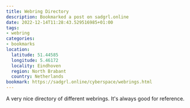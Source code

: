 ```yaml
---
title: Webring Directory
description: Bookmarked a post on sadgrl.online
date: 2022-12-14T11:28:43.529516985+01:00
tags:
- webring
categories:
- bookmarks
location:
  latitude: 51.44585
  longitude: 5.46172
  locality: Eindhoven
  region: North Brabant
  country: Netherlands
bookmark: https://sadgrl.online/cyberspace/webrings.html
---
```


A very nice directory of different webrings. It's always good for reference.
